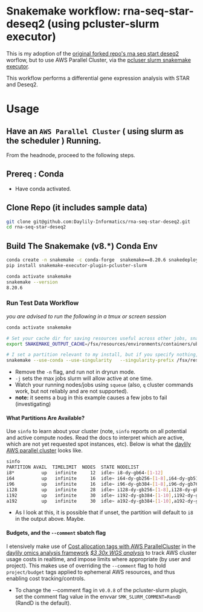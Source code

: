 # Snakemake workflow: rna-seq-star-deseq2 (using pcluster-slurm executor)

This is my adoption of the [original forked repo's rna seq start deseq2](https://snakemake.github.io/snakemake-workflow-catalog/?usage=snakemake-workflows%2Frna-seq-star-deseq2) worflow, but to use AWS Parallel Cluster, via the [pcluser slurm snakemake executor](https://github.com/Daylily-Informatics/snakemake-executor-plugin-pcluster-slurm-ref).

This workflow performs a differential gene expression analysis with STAR and Deseq2.

# Usage
## Have an `AWS Parallel Cluster` ( using slurm as the scheduler ) Running.
From the headnode, proceed to the following steps.

## Prereq : Conda
- Have conda activated.

## Clone Repo (it includes sample data)
```bash
git clone git@github.com:Daylily-Informatics/rna-seq-star-deseq2.git
cd rna-seq-star-deseq2
```

## Build The Snakemake (v8.*) Conda Env
```bash
conda create -n snakemake -c conda-forge  snakemake==8.20.6 snakedeploy tabulate yaml
pip install snakemake-executor-plugin-pcluster-slurm

conda activate snakemake
snakemake --version
8.20.6
```

### Run Test Data Workflow
_you are advised to run the following in a tmux or screen session_

```bash
conda activate snakemake

# Set your cache dir for saving resources useful across other jobs, snakemake uses this when the `--cache` flag is set.
export SNAKEMAKE_OUTPUT_CACHE=/fsx/resources/environments/containers/ubuntu/cache/

# I set a partition relevant to my install, but if you specify nothing, you will get an error along the lines of <could not find appropriate nodes>.
snakemake --use-conda --use-singularity   --singularity-prefix /fsx/resources/environments/containers/ubuntu/ip-10-0-0-240/ --singularity-args "  -B /tmp:/tmp -B /fsx:/fsx  -B /home/$USER:/home/$USER -B $PWD/:$PWD" --conda-prefix /fsx/resources/environments/containers/ubuntu/ip-10-0-0-240/ --executor pcluster-slurm --default-resources slurm_partition=i64,i96,i192 --cache -p --verbose -k -j 14 -n
```
- Remove the `-n` flag, and run not in dryrun mode.
- `-j` sets the max jobs slurm will allow active at one time.
- Watch your running nodes/jobs using `squeue` (also, `q` cluster commands work, but not reliably and are not supported).
- **note:** it seems a bug in this example causes a few jobs to fail (investigating)

#### What Partitions Are Available?
Use `sinfo` to learn about your cluster (note, `sinfo` reports on all potential and active compute nodes. Read the docs to interpret which are active, which are not yet requested spot instances, etc). Below is what the [daylily AWS parallel cluster](https://github.com/Daylily-Informatics/daylily/blob/main/config/day_cluster/prod_cluster.yaml) looks like.

```bash
sinfo
PARTITION AVAIL  TIMELIMIT  NODES  STATE NODELIST
i8*          up   infinite     12  idle~ i8-dy-gb64-[1-12]
i64          up   infinite     16  idle~ i64-dy-gb256-[1-8],i64-dy-gb512-[1-8]
i96          up   infinite     16  idle~ i96-dy-gb384-[1-8],i96-dy-gb768-[1-8]
i128         up   infinite     28  idle~ i128-dy-gb256-[1-8],i128-dy-gb512-[1-10],i128-dy-gb1024-[1-10]
i192         up   infinite     30  idle~ i192-dy-gb384-[1-10],i192-dy-gb768-[1-10],i192-dy-gb1536-[1-10]
a192         up   infinite     30  idle~ a192-dy-gb384-[1-10],a192-dy-gb768-[1-10],a192-dy-gb1536-[1-10]
```
-  As I look at this, it is possible that if unset, the partition will default to `i8` in the output above. Maybe.

#### Budgets, and the `--comment` sbatch flag
I etensively make use of  [Cost allocation tags with AWS ParallelCluster](https://github.com/Daylily-Informatics/aws-parallelcluster-cost-allocation-tags) in the [daylily omics analysis framework](https://github.com/Daylily-Informatics/daylily?tab=readme-ov-file#daylily-aws-ephemeral-cluster-setup-0714) [_$3 30x WGS analysis_](https://github.com/Daylily-Informatics/daylily?tab=readme-ov-file#3-30x-fastq-bam-bamdeduplicated-snvvcfsvvcf-add-035-for-a-raft-of-qc-reports)  to track AWS cluster usage costs in realtime, and impose limits where appropriate (by user and project). This makes use of overriding the `--comment` flag to hold `project/budget` tags applied to ephemeral AWS resources, and thus enabling cost tracking/controls.

* To change the --comment flag in v`0.0.8` of the pcluster-slurm plugin, set the comment flag value in the envvar `SMK_SLURM_COMMENT=RandD` (RandD is the default).

